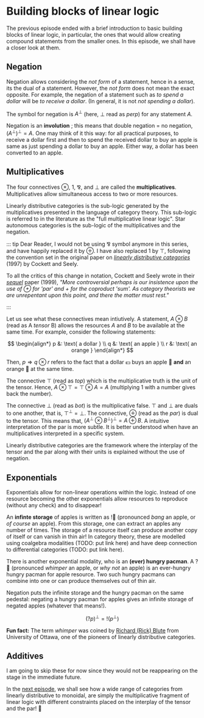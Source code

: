 # Building blocks of linear logic

The previous episode ended with a brief introduction to basic building blocks of linear logic, in particular, the ones that would allow creating compound statements from the smaller ones. In this episode, we shall have a closer look at them.

## Negation 

Negation allows considering the *not form* of a statement, hence in a sense, its the dual of a statement.  However, the *not form* does not mean the exact opposite. For example, the negation of a statement such as *to spend a dollar* will be *to receive a dollar*. (In general, it is not *not spending a dollar*). 

The symbol for negation is $A^\perp$ (here, $\perp$ read as *perp*) for any statement $A$.

Negation is an **involution** ; this means that double negation = no negation, $(A^\perp)^\perp = A$.  One may think of it this way: for all practical purposes, to receive a dollar first and then to spend the received dollar to buy an apple is same as just spending a dollar to buy an apple. Either way, a dollar has been converted to an apple. 

## Multiplicatives

The four connectives $\otimes$, $1$, &#8523;, and $\bot$ are called the **multiplicatives**. Multiplicatives allow simultaneous access to two or more resources. 

Linearly distributive categories is the sub-logic generated by the multiplicatives presented in the language of category theory. This sub-logic is referred to in the literature as the "full multiplicative linear logic". Star autonomous categories is the sub-logic of the multiplicatives and the negation. 

::: tip Dear Reader,
I would not be using &#8523; symbol anymore in this series, and have happily replaced it by $\oplus$. I have also replaced $1$ by $\top$, following the convention set in the original paper on [*linearly distributive categories*](https://www.sciencedirect.com/science/article/pii/0022404995001603) (1997) by Cockett and Seely.

 To all the critics of this change in notation, Cockett and Seely wrote in their [*sequel*](https://www.math.mcgill.ca/rags/linear/linmorph.pdf) paper (1999), *"More controversial perhaps is our insistence upon the use of
$\oplus$ for 'par' and $+$ for the coproduct 'sum'. As category theorists we are unrepentant
upon this point, and there the matter must rest."* 

:::

Let us see what these connectives mean intiutively. A statement, $A \otimes B$ (read as A *tensor* B) allows the resources $A$ and $B$ to be available at the same time.  For example, consider the following statements:

$$
\begin{align*}
p &: \text{ a dollar }  \\
q &: \text{ an apple } \\
r &: \text{ an orange } 
\end{align*}
$$

Then, $p \Rightarrow q \otimes r$ refers to the fact that a dollar :dollar: buys an apple :apple: **and** an orange :orange: at the same time.  

The connective $\top$ (read as *top*) which is the multiplicative truth is the unit of the tensor.  Hence, $A \otimes \top = \top \otimes A = A$ (multiplying $1$ with a number gives back the number). 

The connective $\bot$ (read as *bot*) is the multiplicative false. $\top$ and $\bot$ are duals to one another, that is, $\top^\perp = \bot$. The connective, $\oplus$ (read as the *par*) is dual to the tensor.  This means that, $(A^\perp \otimes B^\perp)^\perp = A \oplus B$. A intuitive interpretation of the par is more subtle. It is better understood when have an multiplicatives interpreted in a specific system. 

Linearly distributive categories are the framework where the interplay of the tensor and the par along with their units is explained without the use of negation.

## Exponentials

Exponentials allow for non-linear operations within the logic. Instead of one resource becoming the other exponentials allow resources to reproduce (without any check) and to disappear!  

An **infinte storage** of apples is written as $!$:apple: (pronounced *bang* an apple, or *of course* an apple). From this storage, one can extract an apples any number of times. The storage of a resource itself can produce another copy of itself or can vanish in thin air! In category theory, these are modelled using coalgebra modalities (TODO: put link here) and have deep connection to differential categories (TODO: put link here).

There is another exponential modality, who is an **(ever) hungry pacman**. A $?$:apple: (pronounced *whimper* an apple, or *why not* an apple) is an ever-hungry hungry pacman for apple resource. Two such hungry pacmans can combine into one or can produce themselves out of thin air. 

Negation puts the infinite storage and the hungry pacman on the same pedestal: negating a hungry pacman for apples gives an infinite storage of negated apples (whatever that means!). 

$$ (?p)^\perp = !(p^\perp) $$

**Fun fact:** The term *whimper* was coined by [Richard (Rick) Blute](https://richardblute.ca/) from University of Ottawa, one of the pioneers of linearly distributive categories. 

## Additives

I am going to skip these for now since they would not be reappearing on the stage in the immediate future.

In the [next episode](/chapter1/Semantics.md), we shall see how a wide range of categories from linearly distributive to monoidal, are simply the multiplicative fragment of linear logic with different constraints placed on the interplay of the tensor and the par! :tada:
